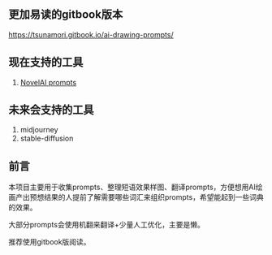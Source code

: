 ## 更加易读的gitbook版本

https://tsunamori.gitbook.io/ai-drawing-prompts/

## 现在支持的工具

1. [NovelAI prompts](Novel%20AI/prompts.md)

## 未来会支持的工具

1. midjourney
2. stable-diffusion
   
## 前言

本项目主要用于收集prompts、整理短语效果样图、翻译prompts，方便想用AI绘画产出预想结果的人提前了解需要哪些词汇来组织prompts，希望能起到一些词典的效果。

大部分prompts会使用机翻来翻译+少量人工优化，主要是懒。

推荐使用gitbook版阅读。


